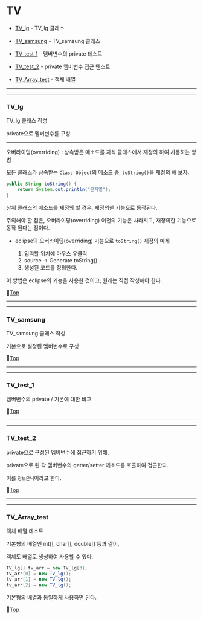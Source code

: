 # TV

* [TV_lg](#tv_lg) - TV_lg 클래스


* [TV_samsung](#tv_samsung) - TV_samsung 클래스


* [TV_test_1](#tv_test_1) - 멤버변수의 private 테스트


* [TV_test_2](#tv_test_2) - private 멤버변수 접근 텐스트


* [TV_Array_test](#tv_array_test) - 객체 배열

---
---

### TV_lg

TV_lg 클래스 작성

private으로 멤버변수를 구성

---

오버라이딩(overriding) : 상속받은 메소드를 자식 클래스에서 재정의 하여 사용하는 방법

모든 클래스가 상속받는 ``Class Object``의 메소드 중, ``toString()``을 재정의 해 보자.

```java
public String toString() {
	return System.out.println("문자열");
}
```

상위 클래스의 메소드를 재정의 할 경우, 재정의한 기능으로 동작된다.

주의해야 할 점은, 오버라이딩(overriding) 이전의 기능은 사라지고, 재정의한 기능으로 동작 된다는 점이다.

* eclipse의 오버라이딩(overriding) 기능으로 ``toString()`` 재정의 예제

	1. 입력할 위치에 마우스 우클릭
	2. source -> Generate toString()..
	3. 생성된 코드를 정의한다.

이 방법은 eclipse의 기능을 사용한 것이고, 원래는 직접 작성해야 한다.

:camel:[Top](#tv)

---
---

### TV_samsung

TV_samsung 클래스 작성

기본으로 설정된 멤버변수로 구성

:camel:[Top](#tv)

---
---

### TV_test_1

멤버변수의 private / 기본에 대한 비교

:camel:[Top](#tv)

---
---

### TV_test_2

private으로 구성된 멤버변수에 접근하기 위해,

private으로 된 각 멤버변수의 getter/setter 메소드를 호출하여 접근한다.

이를 ``정보은닉``이라고 한다.

:camel:[Top](#tv)

---
---

### TV_Array_test

객체 배열 테스트

기본형의 배열인 int[], char[], double[] 등과 같이,

객체도 배열로 생성하여 사용할 수 있다.

```java
TV_lg[] tv_arr = new TV_lg[3];
tv_arr[0] = new TV_lg();
tv_arr[1] = new TV_lg();
tv_arr[2] = new TV_lg();
```

기본형의 배열과 동일하게 사용하면 된다.

:camel:[Top](#tv)